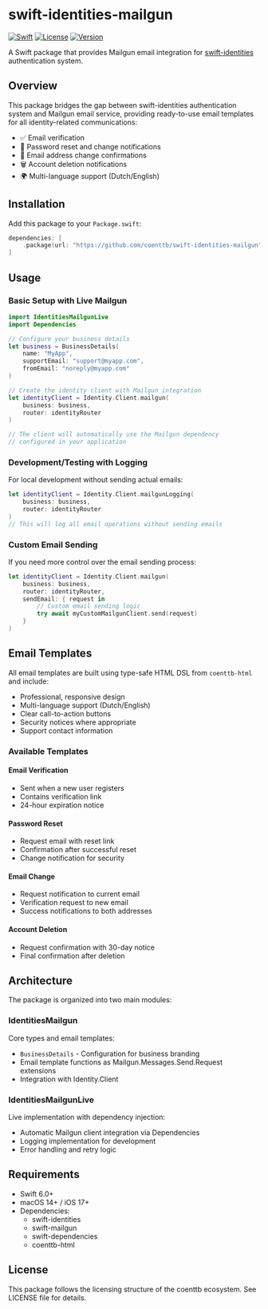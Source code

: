 # swift-identities-mailgun

[![Swift](https://img.shields.io/badge/Swift-6.0-orange.svg)](https://swift.org)
[![License](https://img.shields.io/badge/License-AGPL%203.0-blue.svg)](LICENSE.md)
[![Version](https://img.shields.io/badge/version-0.1.0-green.svg)](https://github.com/coenttb/swift-identities-mailgun/releases)

A Swift package that provides Mailgun email integration for [swift-identities](https://github.com/coenttb/swift-identities) authentication system.

## Overview

This package bridges the gap between swift-identities authentication system and Mailgun email service, providing ready-to-use email templates for all identity-related communications:

- ✅ Email verification
- 🔐 Password reset and change notifications
- 📧 Email address change confirmations
- 🗑️ Account deletion notifications
- 🌍 Multi-language support (Dutch/English)

## Installation

Add this package to your `Package.swift`:

```swift
dependencies: [
    .package(url: "https://github.com/coenttb/swift-identities-mailgun", from: "0.1.0")
]
```

## Usage

### Basic Setup with Live Mailgun

```swift
import IdentitiesMailgunLive
import Dependencies

// Configure your business details
let business = BusinessDetails(
    name: "MyApp",
    supportEmail: "support@myapp.com",
    fromEmail: "noreply@myapp.com"
)

// Create the identity client with Mailgun integration
let identityClient = Identity.Client.mailgun(
    business: business,
    router: identityRouter
)

// The client will automatically use the Mailgun dependency
// configured in your application
```

### Development/Testing with Logging

For local development without sending actual emails:

```swift
let identityClient = Identity.Client.mailgunLogging(
    business: business,
    router: identityRouter
)
// This will log all email operations without sending emails
```

### Custom Email Sending

If you need more control over the email sending process:

```swift
let identityClient = Identity.Client.mailgun(
    business: business,
    router: identityRouter,
    sendEmail: { request in
        // Custom email sending logic
        try await myCustomMailgunClient.send(request)
    }
)
```

## Email Templates

All email templates are built using type-safe HTML DSL from `coenttb-html` and include:

- Professional, responsive design
- Multi-language support (Dutch/English)
- Clear call-to-action buttons
- Security notices where appropriate
- Support contact information

### Available Templates

#### Email Verification
- Sent when a new user registers
- Contains verification link
- 24-hour expiration notice

#### Password Reset
- Request email with reset link
- Confirmation after successful reset
- Change notification for security

#### Email Change
- Request notification to current email
- Verification request to new email
- Success notifications to both addresses

#### Account Deletion
- Request confirmation with 30-day notice
- Final confirmation after deletion

## Architecture

The package is organized into two main modules:

### IdentitiesMailgun
Core types and email templates:
- `BusinessDetails` - Configuration for business branding
- Email template functions as Mailgun.Messages.Send.Request extensions
- Integration with Identity.Client

### IdentitiesMailgunLive
Live implementation with dependency injection:
- Automatic Mailgun client integration via Dependencies
- Logging implementation for development
- Error handling and retry logic

## Requirements

- Swift 6.0+
- macOS 14+ / iOS 17+
- Dependencies:
  - swift-identities
  - swift-mailgun
  - swift-dependencies
  - coenttb-html

## License

This package follows the licensing structure of the coenttb ecosystem. See LICENSE file for details.
